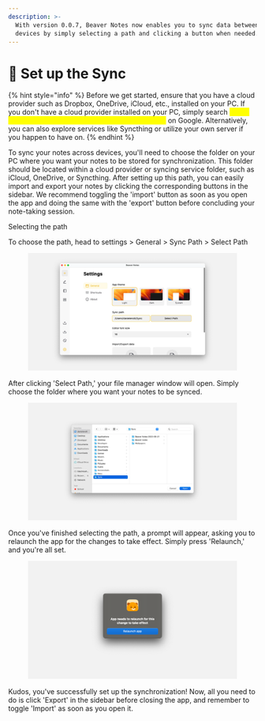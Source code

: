 ```yaml
---
description: >-
  With version 0.0.7, Beaver Notes now enables you to sync data between your
  devices by simply selecting a path and clicking a button when needed.
---
```


# 🔄 Set up the Sync



{% hint style="info" %}
Before we get started, ensure that you have a cloud provider such as Dropbox, OneDrive, iCloud, etc., installed on your PC. If you don't have a cloud provider installed on your PC, simply search <mark style="color:yellow;">'\[Your Cloud Provider Name] + Your Operating System'</mark> on Google. Alternatively, you can also explore services like Syncthing or utilize your own server if you happen to have on.
{% endhint %}

To sync your notes across devices, you'll need to choose the folder on your PC where you want your notes to be stored for synchronization. This folder should be located within a cloud provider or syncing service folder, such as iCloud, OneDrive, or Syncthing. After setting up this path, you can easily import and export your notes by clicking the corresponding buttons in the sidebar. We recommend toggling the 'import' button as soon as you open the app and doing the same with the 'export' button before concluding your note-taking session.

Selecting the path

To choose the path, head to settings > General  > Sync Path > Select Path

<figure><img src="../.gitbook/assets/select path.webp" alt=""><figcaption></figcaption></figure>

After clicking 'Select Path,' your file manager window will open. Simply choose the folder where you want your notes to be synced.

<figure><img src="../.gitbook/assets/files.webp" alt=""><figcaption></figcaption></figure>

Once you've finished selecting the path, a prompt will appear, asking you to relaunch the app for the changes to take effect. Simply press 'Relaunch,' and you're all set.

<figure><img src="../.gitbook/assets/relaunch.webp" alt=""><figcaption></figcaption></figure>

Kudos, you've successfully set up the synchronization! Now, all you need to do is click 'Export' in the sidebar before closing the app, and remember to toggle 'Import' as soon as you open it.
